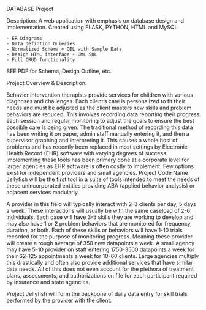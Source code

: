 DATABASE Project 

Description: A web application with emphasis on database design and implementation. Created using FLASK, PYTHON, HTML and MySQL. 

    - ER Diagrams
    - Data Defintion Quieries
    - Normalized Schema + DDL with Sample Data 
    - Design HTML interface + DML SQL
    - Full CRUD functionality
    
SEE PDF for Schema, Design Outline, etc.
 
Project Overview & Description:

Behavior intervention therapists provide services for children with various diagnoses and challenges. Each client’s care is personalized to fit their needs and must be adjusted as the client masters new skills and problem behaviors are reduced. This involves recording data reporting their progress each session and regular monitoring to adjust the goals to ensure the best possible care is being given. The traditional method of recording this data has been writing it on paper, admin staff manually entering it, and then a supervisor graphing and interpreting it. This causes a whole host of problems and has recently been replaced in most settings by Electronic Health Record (EHR) software with varying degrees of success. Implementing these tools has been primary done at a corporate level for larger agencies as EHR software is often costly to implement. Few options exist for independent providers and small agencies. Project Code Name Jellyfish will be the first tool in a suite of tools intended to meet the needs of these unincorporated entities providing ABA (applied behavior analysis) or adjacent services modularly. 

A provider in this field will typically interact with 2-3 clients per day, 5 days a week. These interactions will usually be with the same caseload of 2-6 individuals. Each case will have 3-5 skills they are working to develop and may also have 1 or 2 problem behaviors that are monitored for frequency, duration, or both. Each of these skills or behaviors will have 1-10 trials recorded for the purpose of monitoring progress. Meaning these provider will create a rough average of 350 new datapoints a week. A small agency may have 5-10 provider on staff entering 1750-3500 datapoints a week for their 62-125 appointments a week for 10-60 clients. Large agencies multiply this drastically and often also provide additional services that have similar data needs. All of this does not even account for the plethora of treatment plans, assessments, and authorizations on file for each participant required by insurance and state agencies. 

Project Jellyfish will form the backbone of daily data entry for skill trials performed by the provider with the client. 
 


    
